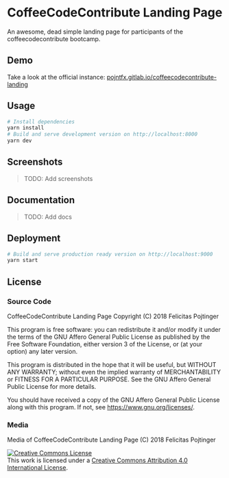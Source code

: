 # CoffeeCodeContribute Landing Page

An awesome, dead simple landing page for participants of the coffeecodecontribute bootcamp.

## Demo

Take a look at the official instance: [pojntfx.gitlab.io/coffeecodecontribute-landing](https://pojntfx.gitlab.io/coffeecodecontribute-landing)

## Usage

```bash
# Install dependencies
yarn install
# Build and serve development version on http://localhost:8000
yarn dev
```

## Screenshots

> TODO: Add screenshots

## Documentation

> TODO: Add docs

## Deployment

```bash
# Build and serve production ready version on http://localhost:9000
yarn start
```

## License

### Source Code

CoffeeCodeContribute Landing Page
Copyright (C) 2018 Felicitas Pojtinger

This program is free software: you can redistribute it and/or modify it under the terms of the GNU Affero General Public License as published by the Free Software Foundation, either version 3 of the License, or (at your option) any later version.

This program is distributed in the hope that it will be useful, but WITHOUT ANY WARRANTY; without even the implied warranty of MERCHANTABILITY or FITNESS FOR A PARTICULAR PURPOSE. See the GNU Affero General Public License for more details.

You should have received a copy of the GNU Affero General Public License along with this program. If not, see <https://www.gnu.org/licenses/>.

### Media

Media of CoffeeCodeContribute Landing Page (C) 2018 Felicitas Pojtinger

<a rel="license" href="http://creativecommons.org/licenses/by/4.0/"><img alt="Creative Commons License" style="border-width:0" src="https://i.creativecommons.org/l/by/4.0/88x31.png" /></a><br />This work is licensed under a <a rel="license" href="http://creativecommons.org/licenses/by/4.0/">Creative Commons Attribution 4.0 International License</a>.

